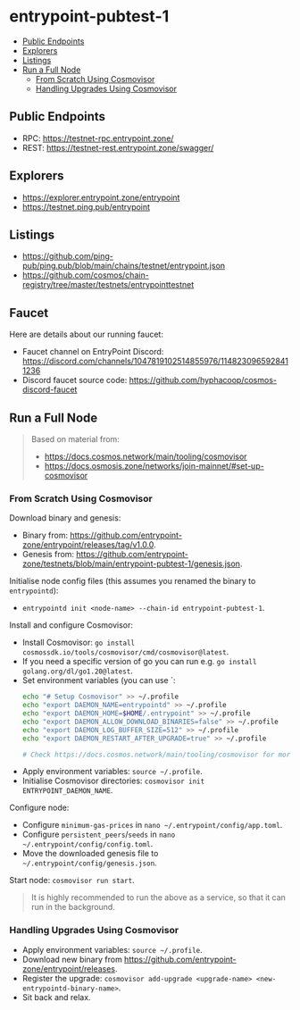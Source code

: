# entrypoint-pubtest-1

- [Public Endpoints](#public-endpoints)
- [Explorers](#explorers)
- [Listings](#listings)
- [Run a Full Node](#run-a-full-node)
  - [From Scratch Using Cosmovisor](#from-scratch-using-cosmovisor)
  - [Handling Upgrades Using Cosmovisor](#handling-upgrades-using-cosmovisor)

## Public Endpoints

- RPC: https://testnet-rpc.entrypoint.zone/
- REST: https://testnet-rest.entrypoint.zone/swagger/

## Explorers

- https://explorer.entrypoint.zone/entrypoint
- https://testnet.ping.pub/entrypoint

## Listings

- https://github.com/ping-pub/ping.pub/blob/main/chains/testnet/entrypoint.json
- https://github.com/cosmos/chain-registry/tree/master/testnets/entrypointtestnet

## Faucet

Here are details about our running faucet:

- Faucet channel on EntryPoint Discord: https://discord.com/channels/1047819102514855976/1148230965928411236
- Discord faucet source code: https://github.com/hyphacoop/cosmos-discord-faucet

## Run a Full Node

> Based on material from:
> 
> - https://docs.cosmos.network/main/tooling/cosmovisor
> - https://docs.osmosis.zone/networks/join-mainnet/#set-up-cosmovisor

### From Scratch Using Cosmovisor

Download binary and genesis:

- Binary from: https://github.com/entrypoint-zone/entrypoint/releases/tag/v1.0.0.
- Genesis from: https://github.com/entrypoint-zone/testnets/blob/main/entrypoint-pubtest-1/genesis.json.

Initialise node config files (this assumes you renamed the binary to `entrypointd`):

- `entrypointd init <node-name> --chain-id entrypoint-pubtest-1`.

Install and configure Cosmovisor:

- Install Cosmovisor: `go install cosmossdk.io/tools/cosmovisor/cmd/cosmovisor@latest`.
- If you need a specific version of go you can run e.g. `go install golang.org/dl/go1.20@latest`.
- Set environment variables (you can use `:
    ```bash
    echo "# Setup Cosmovisor" >> ~/.profile
    echo "export DAEMON_NAME=entrypointd" >> ~/.profile
    echo "export DAEMON_HOME=$HOME/.entrypoint" >> ~/.profile
    echo "export DAEMON_ALLOW_DOWNLOAD_BINARIES=false" >> ~/.profile
    echo "export DAEMON_LOG_BUFFER_SIZE=512" >> ~/.profile
    echo "export DAEMON_RESTART_AFTER_UPGRADE=true" >> ~/.profile
  
    # Check https://docs.cosmos.network/main/tooling/cosmovisor for more configuration options.
    ```
- Apply environment variables: `source ~/.profile`.
- Initialise Cosmovisor directories: `cosmovisor init ENTRYPOINT_DAEMON_NAME`.

Configure node:

- Configure `minimum-gas-prices` in `nano ~/.entrypoint/config/app.toml`.
- Configure `persistent_peers`/`seeds` in `nano ~/.entrypoint/config/config.toml`.
- Move the downloaded genesis file to `~/.entrypoint/config/genesis.json`.

Start node: `cosmovisor run start`.

> It is highly recommended to run the above as a service, so that it can run in the background.

### Handling Upgrades Using Cosmovisor

- Apply environment variables: `source ~/.profile`.
- Download new binary from https://github.com/entrypoint-zone/entrypoint/releases.
- Register the upgrade: `cosmovisor add-upgrade <upgrade-name> <new-entrypointd-binary-name>`.
- Sit back and relax.
